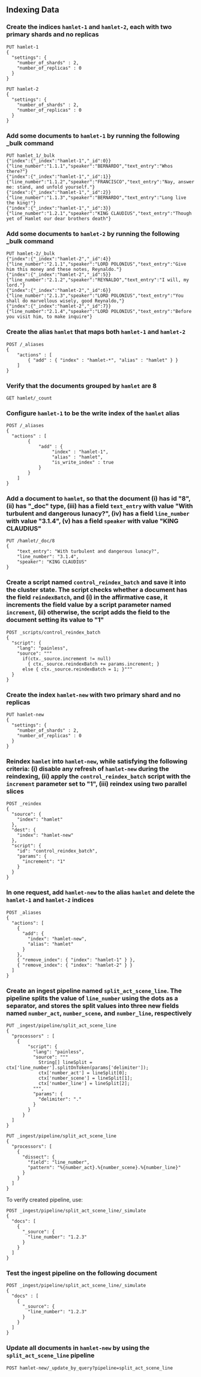 ## Indexing Data

### Create the indices `hamlet-1` and `hamlet-2`, each with two primary shards and no replicas

```
PUT hamlet-1
{
  "settings": {
    "number_of_shards" : 2,
    "number_of_replicas" : 0
  }
}

PUT hamlet-2
{
  "settings": {
    "number_of_shards" : 2,
    "number_of_replicas" : 0
  }
}
```

### Add some documents to `hamlet-1` by running the following _bulk command

```
PUT hamlet_1/_bulk
{"index":{"_index":"hamlet-1","_id":0}}
{"line_number":"1.1.1","speaker":"BERNARDO","text_entry":"Whos there?"}
{"index":{"_index":"hamlet-1","_id":1}}
{"line_number":"1.1.2","speaker":"FRANCISCO","text_entry":"Nay, answer me: stand, and unfold yourself."}
{"index":{"_index":"hamlet-1","_id":2}}
{"line_number":"1.1.3","speaker":"BERNARDO","text_entry":"Long live the king!"}
{"index":{"_index":"hamlet-1","_id":3}}
{"line_number":"1.2.1","speaker":"KING CLAUDIUS","text_entry":"Though yet of Hamlet our dear brothers death"}
```

### Add some documents to `hamlet-2` by running the following _bulk command

```
PUT hamlet-2/_bulk
{"index":{"_index":"hamlet-2","_id":4}}
{"line_number":"2.1.1","speaker":"LORD POLONIUS","text_entry":"Give him this money and these notes, Reynaldo."}
{"index":{"_index":"hamlet-2","_id":5}}
{"line_number":"2.1.2","speaker":"REYNALDO","text_entry":"I will, my lord."}
{"index":{"_index":"hamlet-2","_id":6}}
{"line_number":"2.1.3","speaker":"LORD POLONIUS","text_entry":"You shall do marvellous wisely, good Reynaldo,"}
{"index":{"_index":"hamlet-2","_id":7}}
{"line_number":"2.1.4","speaker":"LORD POLONIUS","text_entry":"Before you visit him, to make inquire"}
```

### Create the alias `hamlet` that maps both `hamlet-1` and `hamlet-2`

```
POST /_aliases
{
    "actions" : [
        { "add" : { "index" : "hamlet-*", "alias" : "hamlet" } }
    ]
}
```

### Verify that the documents grouped by `hamlet` are 8

```
GET hamlet/_count
```

### Configure `hamlet-1` to be the write index of the `hamlet` alias

```
POST /_aliases
{
  "actions" : [
        {
            "add" : {
                 "index" : "hamlet-1",
                 "alias" : "hamlet",
                 "is_write_index" : true
            }
        }
    ]
}
```

### Add a document to `hamlet`, so that the document (i) has id "8", (ii) has "_doc" type, (iii) has a field `text_entry` with value "With turbulent and dangerous lunacy?", (iv) has a field `line_number` with value "3.1.4", (v) has a field `speaker` with value "KING CLAUDIUS"

```
PUT /hamlet/_doc/8
{
    "text_entry": "With turbulent and dangerous lunacy?",
    "line_number": "3.1.4",
    "speaker": "KING CLAUDIUS"
}
```

### Create a script named `control_reindex_batch` and save it into the cluster state. The script checks whether a document has the field `reindexBatch`, and (i) in the affirmative case, it increments the field value by a script parameter named `increment`, (ii) otherwise, the script adds the field to the document setting its value to "1"

```
POST _scripts/control_reindex_batch
{
  "script": {
    "lang": "painless",
    "source": """
      if(ctx._source.increment != null) 
        { ctx._source.reindexBatch += params.increment; } 
      else { ctx._source.reindexBatch = 1; }"""
  }
}
```

### Create the index `hamlet-new` with two primary shard and no replicas

```
PUT hamlet-new
{
  "settings": {
    "number_of_shards" : 2,
    "number_of_replicas" : 0
  }
}
```

### Reindex `hamlet` into `hamlet-new`, while satisfying the following criteria: (i) disable any refresh of `hamlet-new` during the reindexing, (ii) apply the `control_reindex_batch` script with the `increment` parameter set to "1", (iii) reindex using two parallel slices

```
POST _reindex
{
  "source": {
    "index": "hamlet"
  },
  "dest": {
    "index": "hamlet-new"
  },
  "script": {
    "id": "control_reindex_batch",
    "params": {
      "increment": "1"
    }
  }
}
```

### In one request, add `hamlet-new` to the alias `hamlet` and delete the `hamlet-1` and `hamlet-2` indices

```
POST _aliases
{
  "actions": [
    {
      "add": {
        "index": "hamlet-new",
        "alias": "hamlet"
      }
    },
    { "remove_index": { "index": "hamlet-1" } },
    { "remove_index": { "index": "hamlet-2" } }
  ]
}
```

### Create an ingest pipeline named `split_act_scene_line`. The pipeline splits the value of `line_number` using the dots as a separator, and stores the split values into three new fields named `number_act`, `number_scene`, and `number_line`, respectively

```
PUT _ingest/pipeline/split_act_scene_line
{
  "processors" : [
    {
        "script": {
          "lang": "painless",
          "source": """
            String[] lineSplit = ctx['line_number'].splitOnToken(params['delimiter']);
            ctx['number_act'] = lineSplit[0];
            ctx['number_scene'] = lineSplit[1];
            ctx['number_line'] = lineSplit[2];
          """,
          "params": {
            "delimiter": "."
          }
        }
      }
  ]
}
```

```
PUT _ingest/pipeline/split_act_scene_line
{
  "processors": [
    {
      "dissect": {
        "field": "line_number",
        "pattern": "%{number_act}.%{number_scene}.%{number_line}"
      }
    }
  ]
}

```

To verify created pipeline, use: 
```
POST _ingest/pipeline/split_act_scene_line/_simulate
{
  "docs": [
    {
      "_source": {
        "line_number": "1.2.3"
      }
    }
  ]
}
```

### Test the ingest pipeline on the following document

```
POST _ingest/pipeline/split_act_scene_line/_simulate
{
  "docs" : [
    { 
      "_source": {
        "line_number": "1.2.3"
      }
    }
  ]
}
```

### Update all documents in `hamlet-new` by using the `split_act_scene_line` pipeline

```
POST hamlet-new/_update_by_query?pipeline=split_act_scene_line
```

